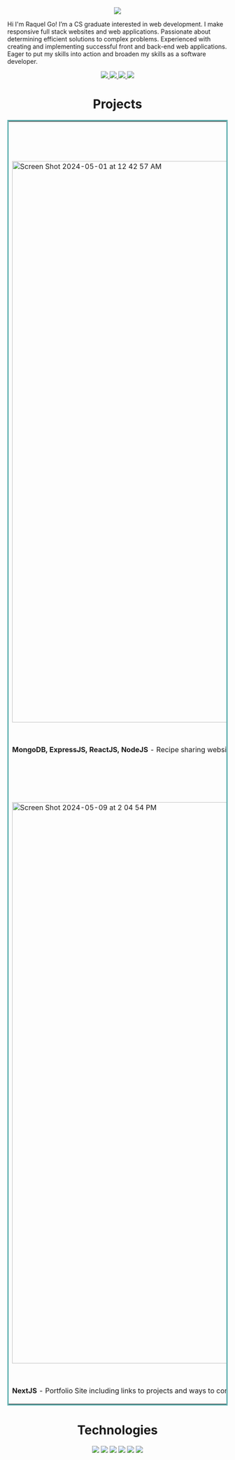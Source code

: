 <section align="center">
  <img src="https://user-images.githubusercontent.com/101219940/168934326-aef21dcf-c667-4a5f-843f-98ffade686e6.jpg">
</section>

Hi I'm Raquel Go! I’m a CS graduate interested in web development. I make responsive full stack websites and web applications. Passionate about determining efficient solutions to complex problems. Experienced with creating and implementing successful front and back-end web applications. Eager to put my skills into action and broaden my skills as a software developer.

<p align="center">
  <a href="https://raquelgo.netlify.app/" target="_blank">
    <img src="https://img.shields.io/static/v1?label=&message=WEBSITE&color=23555f&style=plastic"/>
  </a>
  <a href="https://www.linkedin.com/in/goraquel/" target="_blank">
    <img src="https://img.shields.io/static/v1?label=|&message=LINKEDIN&color=cdf998&style=plastic&logo=linkedin&logo-color=white"/>
  </a>
  <a href="https://twitter.com/rakicodes" target="_blank">
    <img src="https://img.shields.io/static/v1?label=|&message=TWITTER&color=23555f&style=plastic&logo=twitter&logo-color=white"/>
  </a>
  <a href="https://angel.co/u/goraquel" target="_blank">
    <img src="https://img.shields.io/static/v1?label=|&message=ANGELLIST&color=23555f&style=plastic&logo=angellist&logo-color=white"/>
  </a>
</p>

<h1 align="center">Projects</h1>
<table bordercolor="#66b2b2">
  
  <tr>
    <td width="50%" valign="top">
      <h3 align="center">CookBook</h3>
      <br />
      <a target="_blank" href="https://ckbk.netlify.app/">
        <img width="1280" alt="Screen Shot 2024-05-01 at 12 42 57 AM" src="https://github.com/rakicodes/rakicodes/assets/101219940/c317657e-7a68-4a4e-8dee-a7948c30d0e4"/>
      </a>
      <br />
      <p align="center">
        <a href="https://github.com/rakicodes/cookbook" target="_blank">
          <img src="https://img.shields.io/static/v1?label=|&message=REPO&color=23555f&style=plastic&logo=github&logo-color=white"/>
        </a>  
        <a href="https://ckbk.netlify.app/" target="_blank">
          <img src="https://img.shields.io/static/v1?label=&message=WEBSITE&color=cdf998&style=plastic"/>
        </a>
      </p>
      <p><strong>MongoDB, ExpressJS, ReactJS, NodeJS</strong> - Recipe sharing website where users can share their favourite homemade meals and search for recipes online.</p>
    </td>
    <td width="50%" valign="top">
      <h3 align="center">Say Yes Invitation</h3>
      <br />
      <a target="_blank" href="https://invitation-to-edmonton.netlify.app/">
            <img width="1279" alt="Screen Shot 2024-05-01 at 12 33 42 AM" src="https://github.com/rakicodes/rakicodes/assets/101219940/25cf246f-3ef8-4ebc-84f8-f9098dcf03b4"/>
      </a>
      <br />
      <p align="center">
        <a href="https://github.com/rakicodes/invitation-v2" target="_blank">
          <img src="https://img.shields.io/static/v1?label=|&message=REPO&color=23555f&style=plastic&logo=github&logo-color=white"/>
        </a>
        <a href="https://invitation-to-edmonton.netlify.app/" target="_blank"> <!-- v1 -->
          <img src="https://img.shields.io/static/v1?label=&message=WEBSITE&color=cdf998&style=plastic"/>
        </a>
      </p>
        <p><strong>MongoDB, NextJS, ExpressJS, NodeJS</strong> - A fun little way to create and send invitations to friends, family, and loved ones.</p>
    </td>
  </tr>
  <tr>
    <td width="50%" valign="top">
      <h3 align="center">Portfolio</h3>
      <br />
        <a target="_blank" href="https://raquelgo.netlify.app/">
          <img width="1280" alt="Screen Shot 2024-05-09 at 2 04 54 PM" src="https://github.com/rakicodes/rakicodes/assets/101219940/c97ccae3-8f6b-4d85-b13f-9b085a7ada06"/>
        </a>
      <br />
      <p align="center">
        <a href="https://github.com/rakicodes/portfolio-v4" target="_blank">
          <img src="https://img.shields.io/static/v1?label=|&message=REPO&color=23555f&style=plastic&logo=github&logo-color=white"/>
        </a>
        <a href="https://raquelgo.netlify.app/" target="_blank">
          <img src="https://img.shields.io/static/v1?label=&message=WEBSITE&color=cdf998&style=plastic"/>
        </a>
      </p>
        <p><strong>NextJS</strong> - Portfolio Site including links to projects and ways to connect with me!</p>
    </td>
    <td width="50%" valign="top">
      <h3 align="center">Happy Paws</h3>
      <br />
      <a target="_blank" href="https://happy-paws-blog.netlify.app">
        <img src="https://user-images.githubusercontent.com/101219940/203858707-176619e0-de1c-4241-93dc-a1c51254034f.gif" width="100%" alt="happy paws home page"/>
      </a>
      <br />
      <p align="center">
        <a href="https://github.com/rakicodes/happy-paws" target="_blank">
          <img src="https://img.shields.io/static/v1?label=|&message=REPO&color=23555f&style=plastic&logo=github&logo-color=white"/>
        </a>  
        <a href="https://happy-paws-blog.netlify.app" target="_blank">
          <img src="https://img.shields.io/static/v1?label=&message=WEBSITE&color=cdf998&style=plastic"/>
        </a>
      </p>
      <p><strong>MongoDB, ExpressJS, ReactJS, NodeJS</strong> - Photo sharing website where pet owners can share pictures of their adorable pets with people across the globe.</p>
    </td>
  </tr>
</table>

<h1 align="center">Technologies</h1>


<p align="center">
    <img src="https://img.shields.io/static/v1?label=|&message=HTML5&color=23555f&style=plastic&logo=html5"/>
    <img src="https://img.shields.io/static/v1?label=|&message=CSS3&color=285f65&style=plastic&logo=css3"/>
    <img src="https://img.shields.io/static/v1?label=|&message=JAVASCRIPT&color=3c7f5d&style=plastic&logo=javascript"/>
    <img src="https://img.shields.io/static/v1?label=|&message=REACT.JS&color=4a935c&style=plastic&logo=react"/>
    <img src="https://img.shields.io/static/v1?label=|&message=MONGO-DB&color=cdd148&style=plastic&logo=mongodb"/>
    <img src="https://img.shields.io/static/v1?label=|&message=GIT&color=cbb148&style=plastic&logo=git"/>
</p>
